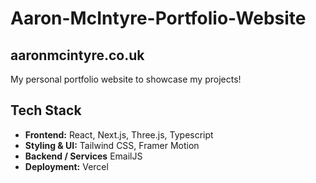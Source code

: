 # Aaron-McIntyre-Portfolio-Website

## aaronmcintyre.co.uk
My personal portfolio website to showcase my projects!

## Tech Stack

 - **Frontend:** React, Next.js, Three.js, Typescript
 - **Styling & UI:** Tailwind CSS, Framer Motion
 - **Backend / Services** EmailJS
 - **Deployment:** Vercel

